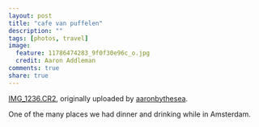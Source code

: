 ```yaml
---
layout: post
title: "cafe van puffelen"
description: ""
tags: [photos, travel]
image:
  feature: 11786474283_9f0f30e96c_o.jpg
  credit: Aaron Addleman
comments: true
share: true
---
```



<div class="flickr-frame">
<a href="http://www.flickr.com/photos/ocyrus/2474880921/" title="photo sharing"><img src="http://farm4.static.flickr.com/3275/2474880921_d30d465616.jpg" class="flickr-photo" alt=""></a>
<br><span class="flickr-caption"><a href="http://www.flickr.com/photos/ocyrus/2474880921/">IMG_1236.CR2</a>, originally uploaded by <a href="http://www.flickr.com/people/ocyrus/">aaronbythesea</a>.</span>
</div>
<p class="flickr-yourcomment">
One of the many places we had dinner and drinking while in Amsterdam.
</p>
